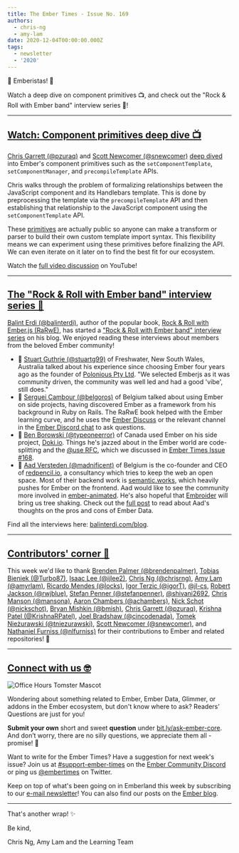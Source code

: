 ```yaml
---
title: The Ember Times - Issue No. 169
authors:
  - chris-ng
  - amy-lam
date: 2020-12-04T00:00:00.000Z
tags:
  - newsletter
  - '2020'
---
```



👋 Emberistas! 🐹

Watch a deep dive on component primitives 📺, and check out the "Rock & Roll with Ember band" interview series 🎸!

<!-- READMORE -->

---

## [Watch: Component primitives deep dive 📺](https://www.youtube.com/watch?v=O74WizsVAQU)

[Chris Garrett (@pzuraq)](https://github.com/pzuraq) and [Scott Newcomer (@snewcomer)](https://github.com/snewcomer) [deep dived](https://twitter.com/pzuraq/status/1331340528705671168) into Ember's component primitives such as the `setComponentTemplate`, `setComponentManager`, and `precompileTemplate` APIs.

Chris walks through the problem of formalizing relationships between the JavaScript component and its Handlebars template. This is done by preprocessing the template via the `precompileTemplate` API and then establishing that relationship to the JavaScript component using the `setComponentTemplate` API.

These [primitives](https://emberjs.github.io/rfcs/0481-component-templates-co-location.html#low-level-primitives) are actually public so anyone can make a transform or parser to build their own custom template import syntax. This flexibility means we can experiment using these primitives before finalizing the API. We can even iterate on it later on to find the best fit for our ecosystem.

Watch the [full video discussion](https://www.youtube.com/watch?v=O74WizsVAQU) on YouTube!

---

## [The "Rock & Roll with Ember band" interview series 🎸](https://balinterdi.com/blog/)

[Balint Erdi (@balinterdi)](https://github.com/balinterdi), author of the popular book, [Rock & Roll with Ember.js (RaRwE)](https://balinterdi.com/rock-and-roll-with-emberjs/), has started a ["Rock & Roll with Ember band" interview series](https://balinterdi.com/blog/) on his blog. We enjoyed reading these interviews about members from the beloved Ember community!

* 🎤 [Stuart Guthrie (@stuartg99)](https://github.com/stuartg99) of Freshwater, New South Wales, Australia talked about his experience since choosing Ember four years ago as the founder of [Polonious Pty Ltd](https://polonious-systems.com/). "We selected Emberjs as it was community driven, the community was well led and had a good 'vibe', still does."
* 🥁 [Serguei Cambour (@belgoros)](https://github.com/belgoros) of Belgium talked about using Ember on side projects, having discovered Ember as a framework from his background in Ruby on Rails. The RaRwE book helped with the Ember learning curve, and he uses the [Ember Discuss](https://discuss.emberjs.com/) or the relevant channel in the [Ember Discord chat](https://discord.com/invite/emberjs) to ask questions.
* 🎹 [Ben Borowski (@typeoneerror)](https://github.com/typeoneerror) of Canada used Ember on his side project, [Doki.io](https://doki.io/). Things he's jazzed about in the Ember world are code-splitting and the [@use RFC](https://www.pzuraq.com/introducing-use/), which we discussed in [Ember Times Issue #168](https://blog.emberjs.com/2020/11/20/the-ember-times-issue-168.html).
* 🎷 [Aad Versteden (@madnificent)](https://github.com/madnificent) of Belgium is the co-founder and CEO of [redpencil.io](https://redpencil.io/), a consultancy which tries to keep the web an open space. Most of their backend work is [semantic.works](https://semantic.works/), which heavily pushes for Ember on the frontend. Aad would like to see the community more involved in [ember-animated](https://github.com/ember-animation/ember-animated). He's also hopeful that [Embroider](https://github.com/embroider-build/embroider) will bring us tree shaking. Check out the [full post](https://balinterdi.com/blog/the-rock-roll-with-ember-band-aad-versteden/) to read about Aad's thoughts on the pros and cons of Ember Data.

Find all the interviews here: [balinterdi.com/blog](https://balinterdi.com/blog/).

---

## [Contributors' corner 👏](https://guides.emberjs.com/release/contributing/repositories/)

<p>This week we'd like to thank <a href="https://github.com/brendenpalmer" rel="noopener noreferrer" target="_blank">Brenden Palmer (@brendenpalmer)</a>, <a href="https://github.com/Turbo87" rel="noopener noreferrer" target="_blank">Tobias Bieniek (@Turbo87)</a>, <a href="https://github.com/ijlee2" rel="noopener noreferrer" target="_blank">Isaac Lee (@ijlee2)</a>, <a href="https://github.com/chrisrng" rel="noopener noreferrer" target="_blank">Chris Ng (@chrisrng)</a>, <a href="https://github.com/amyrlam" rel="noopener noreferrer" target="_blank">Amy Lam (@amyrlam)</a>, <a href="https://github.com/locks" rel="noopener noreferrer" target="_blank">Ricardo Mendes (@locks)</a>, <a href="https://github.com/igorT" rel="noopener noreferrer" target="_blank">Igor Terzic (@igorT)</a>, <a href="https://github.com/jl-cs" rel="noopener noreferrer" target="_blank">@jl-cs</a>, <a href="https://github.com/rwjblue" rel="noopener noreferrer" target="_blank">Robert Jackson (@rwjblue)</a>, <a href="https://github.com/stefanpenner" rel="noopener noreferrer" target="_blank">Stefan Penner (@stefanpenner)</a>, <a href="https://github.com/shivani2692" rel="noopener noreferrer" target="_blank">@shivani2692</a>, <a href="https://github.com/mansona" rel="noopener noreferrer" target="_blank">Chris Manson (@mansona)</a>, <a href="https://github.com/achambers" rel="noopener noreferrer" target="_blank">Aaron Chambers (@achambers)</a>, <a href="https://github.com/nickschot" rel="noopener noreferrer" target="_blank">Nick Schot (@nickschot)</a>, <a href="https://github.com/bmish" rel="noopener noreferrer" target="_blank">Bryan Mishkin (@bmish)</a>, <a href="https://github.com/pzuraq" rel="noopener noreferrer" target="_blank">Chris Garrett (@pzuraq)</a>, <a href="https://github.com/KrishnaRPatel" rel="noopener noreferrer" target="_blank">Krishna Patel (@KrishnaRPatel)</a>, <a href="https://github.com/cincodenada" rel="noopener noreferrer" target="_blank">Joel Bradshaw (@cincodenada)</a>, <a href="https://github.com/tniezurawski" rel="noopener noreferrer" target="_blank">Tomek Nieżurawski (@tniezurawski)</a>, <a href="https://github.com/snewcomer" rel="noopener noreferrer" target="_blank">Scott Newcomer (@snewcomer)</a>, and <a href="https://github.com/nlfurniss" rel="noopener noreferrer" target="_blank">Nathaniel Furniss (@nlfurniss)</a> for their contributions to Ember and related repositories! 💖</p>

---

## [Connect with us 🤓](https://docs.google.com/forms/d/e/1FAIpQLScqu7Lw_9cIkRtAiXKitgkAo4xX_pV1pdCfMJgIr6Py1V-9Og/viewform)

<div class="blog-row">
  <img class="float-right small transparent padded" alt="Office Hours Tomster Mascot" title="Readers' Questions" src="/images/tomsters/officehours.png" />

  <p>Wondering about something related to Ember, Ember Data, Glimmer, or addons in the Ember ecosystem, but don't know where to ask? Readers’ Questions are just for you!</p>

  <p><strong>Submit your own</strong> short and sweet <strong>question</strong> under <a href="https://bit.ly/ask-ember-core" target="rq">bit.ly/ask-ember-core</a>. And don’t worry, there are no silly questions, we appreciate them all - promise! 🤞</p>

  <p>Want to write for the Ember Times? Have a suggestion for next week's issue? Join us at <a href="https://discordapp.com/channels/480462759797063690/485450546887786506">#support-ember-times</a> on the <a href="https://discord.gg/emberjs">Ember Community Discord</a> or ping us <a href="https://twitter.com/embertimes">@embertimes</a> on Twitter.</p>

  <p>Keep on top of what's been going on in Emberland this week by subscribing to our <a href="https://the-emberjs-times.ongoodbits.com/">e-mail newsletter</a>! You can also find our posts on the <a href="https://emberjs.com/blog/tags/newsletter.html">Ember blog</a>.</p>
</div>

---

That's another wrap! ✨

Be kind,

Chris Ng, Amy Lam and the Learning Team
